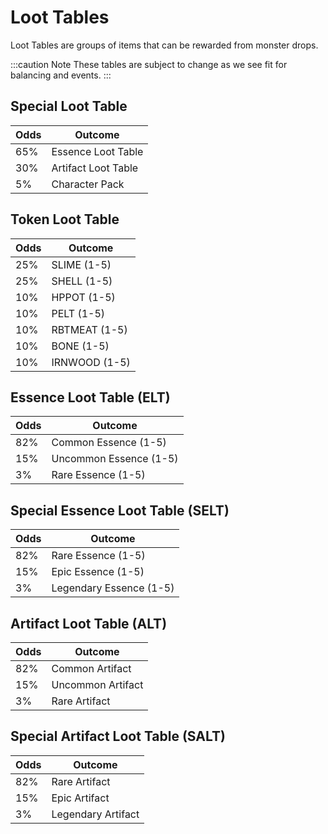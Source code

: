 # Loot Tables

Loot Tables are groups of items that can be rewarded from monster drops.

:::caution Note
These tables are subject to change as we see fit for balancing and events.
:::

## Special Loot Table

| Odds | Outcome             |
| ---- | ------------------- |
| 65%  | Essence Loot Table  |
| 30%  | Artifact Loot Table |
| 5%   | Character Pack      |

## Token Loot Table

| Odds | Outcome       |
| ---- | ------------- |
| 25%  | SLIME (1-5)   |
| 25%  | SHELL (1-5)   |
| 10%  | HPPOT (1-5)   |
| 10%  | PELT (1-5)    |
| 10%  | RBTMEAT (1-5) |
| 10%  | BONE (1-5)    |
| 10%  | IRNWOOD (1-5) |

## Essence Loot Table (ELT)

| Odds | Outcome                |
| ---- | ---------------------- |
| 82%  | Common Essence (1-5)   |
| 15%  | Uncommon Essence (1-5) |
| 3%   | Rare Essence (1-5)     |

## Special Essence Loot Table (SELT)

| Odds | Outcome                 |
| ---- | ----------------------- |
| 82%  | Rare Essence (1-5)      |
| 15%  | Epic Essence (1-5)      |
| 3%   | Legendary Essence (1-5) |

## Artifact Loot Table (ALT)

| Odds | Outcome           |
| ---- | ----------------- |
| 82%  | Common Artifact   |
| 15%  | Uncommon Artifact |
| 3%   | Rare Artifact     |

## Special Artifact Loot Table (SALT)

| Odds | Outcome            |
| ---- | ------------------ |
| 82%  | Rare Artifact      |
| 15%  | Epic Artifact      |
| 3%   | Legendary Artifact |
